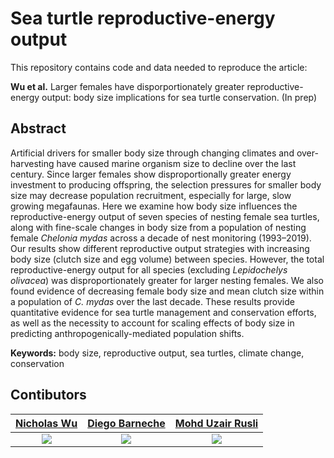 # Sea turtle reproductive-energy output
This repository contains code and data needed to reproduce the article:

**Wu et al.** Larger females have disporportionately greater reproductive-energy output: body size implications for sea turtle conservation. (In prep)

## Abstract
Artificial drivers for smaller body size through changing climates and over-harvesting have caused marine organism size to decline over the last century. Since larger females show disproportionally greater energy investment to producing offspring, the selection pressures for smaller body size may decrease population recruitment, especially for large, slow growing megafaunas. Here we examine how body size influences the reproductive-energy output of seven species of nesting female sea turtles, along with fine-scale changes in body size from a population of nesting female *Chelonia mydas* across a decade of nest monitoring (1993–2019). Our results show different reproductive output strategies with increasing body size (clutch size and egg volume) between species. However, the total reproductive-energy output for all species (excluding *Lepidochelys olivacea*) was disproportionately greater for larger nesting females. We also found evidence of decreasing female body size and mean clutch size within a population of *C. mydas* over the last decade. These results provide quantitative evidence for sea turtle management and conservation efforts, as well as the necessity to account for scaling effects of body size in predicting anthropogenically-mediated population shifts.

**Keywords:** body size, reproductive output, sea turtles, climate change, conservation


## Contibutors

| <a href="http://github.com/nicholaswunz" target="_blank">**Nicholas Wu**</a> | <a href="http://github.com/dbarneche" target="_blank">**Diego Barneche**</a> | <a href="http://seatru.umt.edu.my/?page_id=1372" target="_blank">**Mohd Uzair Rusli**</a> |
|:---:|:---:|:---:|
| ![](https://static.wixstatic.com/media/11c012_6eadb94bb9954ae3a5e8d78e7a58cdd6.jpg/v1/fill/w_150,h_150,al_c,q_80,usm_0.66_1.00_0.01/11c012_6eadb94bb9954ae3a5e8d78e7a58cdd6.webp) | ![](https://avatars3.githubusercontent.com/u/3580907?s=150&v=3) | ![](http://seatru.umt.edu.my/wp-content/uploads/sites/40/2019/01/dr-uzair-150x150.jpg) |
